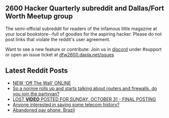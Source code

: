 ## 2600 Hacker Quarterly subreddit and Dallas/Fort Worth Meetup group
The semi-official subreddit for readers of the infamous little magazine at your local bookstore--full of goodies for the aspiring hacker. Please do not post links that violate the reddit's user agreement.

Want to see a new feature or contribute: 
Join us in [discord](https://dfw2600.dapla.net/chat) under #support or open an issue ticket at [dfw2600.dapla.net/issues](https://dfw2600.dapla.net/issues)

## Latest Reddit Posts
<!-- BLOG-POST-LIST:START -->
- [NEW 'Off The Wall' ONLINE](https://2600.com/wall/09-11-2021)
- [So a normie rolls up and starts talking about routers and firewalls, do you join the partyvan?](https://www.reddit.com/r/2600/comments/qpmndb/so_a_normie_rolls_up_and_starts_talking_about/)
- [LOST **VIDEO** POSTED FOR SUNDAY, OCTOBER 31 - FINAL POSTING](https://2600.com/content/lost-video-posted-sunday-october-31-final-posting)
- [Anyone interested in saving some telecom history?](https://www.reddit.com/r/2600/comments/qiylh2/anyone_interested_in_saving_some_telecom_history/)
- [Abandoned pay phone, Brazil](https://www.reddit.com/r/2600/comments/qhcntg/abandoned_pay_phone_brazil/)
<!-- BLOG-POST-LIST:END -->
